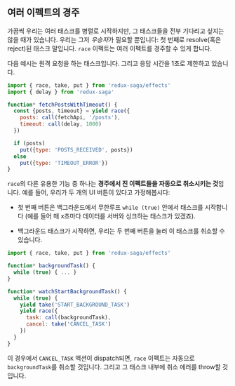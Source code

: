## 여러 이펙트의 경주

가끔씩 우리는 여러 태스크를 병렬로 시작하지만, 그 태스크들을 전부 기다리고 싶지는 않을 때가 있습니다. 우리는 그저 *우승자*가 필요할 뿐입니다: 첫 번째로 resolve(혹은 reject)된 태스크 말입니다. `race` 이펙트는 여러 이펙트를 경주할 수 있게 합니다.

다음 예시는 원격 요청을 하는 태스크입니다. 그리고 응답 시간을 1초로 제한하고 있습니다.

```javascript
import { race, take, put } from 'redux-saga/effects'
import { delay } from 'redux-saga'

function* fetchPostsWithTimeout() {
  const {posts, timeout} = yield race({
    posts: call(fetchApi, '/posts'),
    timeout: call(delay, 1000)
  })

  if (posts)
    put({type: 'POSTS_RECEIVED', posts})
  else
    put({type: 'TIMEOUT_ERROR'})
}
```

`race`의 다른 유용한 기능 중 하나는 **경주에서 진 이펙트들을 자동으로 취소시키는 것**입니다. 예를 들어, 우리가 두 개의 UI 버튼이 있다고 가정해봅시다:

- 첫 번째 버튼은 백그라운드에서 무한루프 `while (true)` 안에서 태스크를 시작합니다 (예를 들어 매 x초마다 데이터를 서버와 싱크하는 태스크가 있겠죠).

- 백그라운드 태스크가 시작하면, 우리는 두 번째 버튼을 눌러 이 태스크를 취소할 수 있습니다.

```javascript
import { race, take, put } from 'redux-saga/effects'

function* backgroundTask() {
  while (true) { ... }
}

function* watchStartBackgroundTask() {
  while (true) {
    yield take('START_BACKGROUND_TASK')
    yield race({
      task: call(backgroundTask),
      cancel: take('CANCEL_TASK')
    })
  }
}
```

이 경우에서 `CANCEL_TASK` 액션이 dispatch되면, `race` 이펙트는 자동으로 `backgroundTask`를 취소할 것입니다. 그리고 그 태스크 내부에 취소 에러를 throw할 것입니다.
